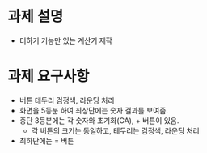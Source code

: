 # 과제 설명
- 더하기 기능만 있는 계산기 제작

# 과제 요구사항
- 버튼 테두리 검정색, 라운딩 처리
- 화면을 5등분 하여 최상단에는 숫자 결과를 보여줌.
- 중단 3등분에는 각 숫자와 초기화(CA), + 버튼이 있음.
    - 각 버튼의 크기는 동일하고, 테두리는 검정색, 라운딩 처리
- 최하단에는 = 버튼
